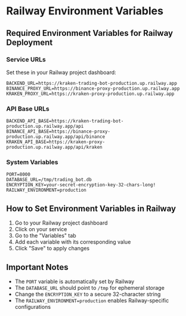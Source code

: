 # Railway Environment Variables

## Required Environment Variables for Railway Deployment

### Service URLs
Set these in your Railway project dashboard:

```
BACKEND_URL=https://kraken-trading-bot-production.up.railway.app
BINANCE_PROXY_URL=https://binance-proxy-production.up.railway.app
KRAKEN_PROXY_URL=https://kraken-proxy-production.up.railway.app
```

### API Base URLs
```
BACKEND_API_BASE=https://kraken-trading-bot-production.up.railway.app/api
BINANCE_API_BASE=https://binance-proxy-production.up.railway.app/api/binance
KRAKEN_API_BASE=https://kraken-proxy-production.up.railway.app/api/kraken
```

### System Variables
```
PORT=8000
DATABASE_URL=/tmp/trading_bot.db
ENCRYPTION_KEY=your-secret-encryption-key-32-chars-long!
RAILWAY_ENVIRONMENT=production
```

## How to Set Environment Variables in Railway

1. Go to your Railway project dashboard
2. Click on your service
3. Go to the "Variables" tab
4. Add each variable with its corresponding value
5. Click "Save" to apply changes

## Important Notes

- The `PORT` variable is automatically set by Railway
- The `DATABASE_URL` should point to `/tmp` for ephemeral storage
- Change the `ENCRYPTION_KEY` to a secure 32-character string
- The `RAILWAY_ENVIRONMENT=production` enables Railway-specific configurations 